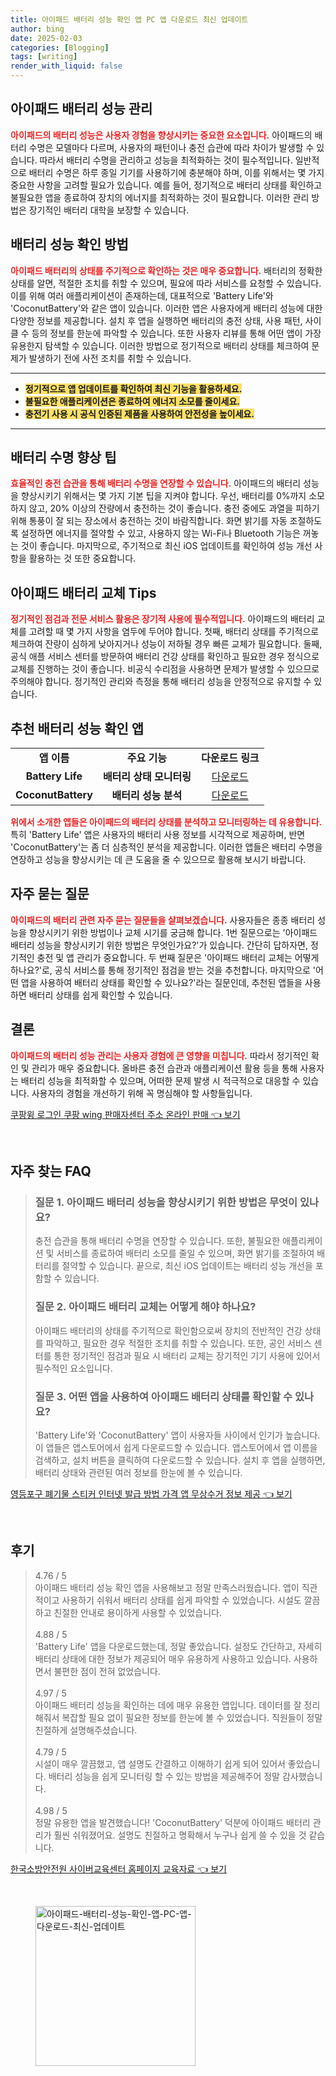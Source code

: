 ```yaml
---
title: 아이패드 배터리 성능 확인 앱 PC 앱 다운로드 최신 업데이트
author: bing
date: 2025-02-03
categories: [Blogging]
tags: [writing]
render_with_liquid: false
---
```

<h2 id='아이패드_배터리_성능_관리'>아이패드 배터리 성능 관리</h2>

<p><b><span style="color: #ee2323;">아이패드의 배터리 성능은 사용자 경험을 향상시키는 중요한 요소입니다.</span></b> 아이패드의 배터리 수명은 모델마다 다르며, 사용자의 패턴이나 충전 습관에 따라 차이가 발생할 수 있습니다. 따라서 배터리 수명을 관리하고 성능을 최적화하는 것이 필수적입니다. 일반적으로 배터리 수명은 하루 종일 기기를 사용하기에 충분해야 하며, 이를 위해서는 몇 가지 중요한 사항을 고려할 필요가 있습니다. 예를 들어, 정기적으로 배터리 상태를 확인하고 불필요한 앱을 종료하여 장치의 에너지를 최적화하는 것이 필요합니다. 이러한 관리 방법은 장기적인 배터리 대학을 보장할 수 있습니다.</p>

<h2 id='배터리_성능_확인_방법'>배터리 성능 확인 방법</h2>

<p><b><span style="color: #ee2323;">아이패드 배터리의 상태를 주기적으로 확인하는 것은 매우 중요합니다.</span></b> 배터리의 정확한 상태를 알면, 적절한 조치를 취할 수 있으며, 필요에 따라 서비스를 요청할 수 있습니다. 이를 위해 여러 애플리케이션이 존재하는데, 대표적으로 'Battery Life'와 'CoconutBattery'와 같은 앱이 있습니다. 이러한 앱은 사용자에게 배터리 성능에 대한 다양한 정보를 제공합니다. 설치 후 앱을 실행하면 배터리의 충전 상태, 사용 패턴, 사이클 수 등의 정보를 한눈에 파악할 수 있습니다. 또한 사용자 리뷰를 통해 어떤 앱이 가장 유용한지 탐색할 수 있습니다. 이러한 방법으로 정기적으로 배터리 상태를 체크하여 문제가 발생하기 전에 사전 조치를 취할 수 있습니다.</p>

<hr />

<ul>
    <li><b><span style="background-color: #ffe066;">정기적으로 앱 업데이트를 확인하여 최신 기능을 활용하세요.</span></b></li>
    <li><b><span style="background-color: #ffe066;">불필요한 애플리케이션은 종료하여 에너지 소모를 줄이세요.</span></b></li>
    <li><b><span style="background-color: #ffe066;">충전기 사용 시 공식 인증된 제품을 사용하여 안전성을 높이세요.</span></b></li>
</ul>

<hr />

<h2 id='배터리_수명_향상_팁'>배터리 수명 향상 팁</h2>

<p><b><span style="color: #ee2323;">효율적인 충전 습관을 통해 배터리 수명을 연장할 수 있습니다.</span></b> 아이패드의 배터리 성능을 향상시키기 위해서는 몇 가지 기본 팁을 지켜야 합니다. 우선, 배터리를 0%까지 소모하지 않고, 20% 이상의 잔량에서 충전하는 것이 좋습니다. 충전 중에도 과열을 피하기 위해 통풍이 잘 되는 장소에서 충전하는 것이 바람직합니다. 화면 밝기를 자동 조절하도록 설정하면 에너지를 절약할 수 있고, 사용하지 않는 Wi-Fi나 Bluetooth 기능은 꺼놓는 것이 좋습니다. 마지막으로, 주기적으로 최신 iOS 업데이트를 확인하여 성능 개선 사항을 활용하는 것 또한 중요합니다.</p>

<h2 id='아이패드_배터리_교체_Tips'>아이패드 배터리 교체 Tips</h2>

<p><b><span style="color: #ee2323;">정기적인 점검과 전문 서비스 활용은 장기적 사용에 필수적입니다.</span></b> 아이패드의 배터리 교체를 고려할 때 몇 가지 사항을 염두에 두어야 합니다. 첫째, 배터리 상태를 주기적으로 체크하여 잔량이 심하게 낮아지거나 성능이 저하될 경우 빠른 교체가 필요합니다. 둘째, 공식 애플 서비스 센터를 방문하여 배터리 건강 상태를 확인하고 필요한 경우 정식으로 교체를 진행하는 것이 좋습니다. 비공식 수리점을 사용하면 문제가 발생할 수 있으므로 주의해야 합니다. 정기적인 관리와 측정을 통해 배터리 성능을 안정적으로 유지할 수 있습니다.</p>

<h2 id='추천_배터리_성능_확인_앱'>추천 배터리 성능 확인 앱</h2>

<table>
    <tr>
        <td style="text-align: center; height: 17px;"><b>앱 이름</b></td>
        <td style="text-align: center; height: 17px;"><b>주요 기능</b></td>
        <td style="text-align: center; height: 17px;"><b>다운로드 링크</b></td>
    </tr>
    <tr>
        <td style="text-align: center; height: 17px;"><b>Battery Life</b></td>
        <td style="text-align: center; height: 17px;"><b>배터리 상태 모니터링</b></td>
        <td style="text-align: center; height: 17px;"><a href="https://apps.apple.com/us/app/battery-life/id264116187">다운로드</a></td>
    </tr>
    <tr>
        <td style="text-align: center; height: 17px;"><b>CoconutBattery</b></td>
        <td style="text-align: center; height: 17px;"><b>배터리 성능 분석</b></td>
        <td style="text-align: center; height: 17px;"><a href="https://www.coconut-flavour.com/coconutbattery/">다운로드</a></td>
    </tr>
</table>

<p><b><span style="color: #ee2323;">위에서 소개한 앱들은 아이패드의 배터리 상태를 분석하고 모니터링하는 데 유용합니다.</span></b> 특히 'Battery Life' 앱은 사용자의 배터리 사용 정보를 시각적으로 제공하며, 반면 'CoconutBattery'는 좀 더 심층적인 분석을 제공합니다. 이러한 앱들은 배터리 수명을 연장하고 성능을 향상시키는 데 큰 도움을 줄 수 있으므로 활용해 보시기 바랍니다.</p>

<h2 id='자주_묻는_질문'>자주 묻는 질문</h2>

<p><b><span style="color: #ee2323;">아이패드의 배터리 관련 자주 묻는 질문들을 살펴보겠습니다.</span></b> 사용자들은 종종 배터리 성능을 향상시키기 위한 방법이나 교체 시기를 궁금해 합니다. 1번 질문으로는 '아이패드 배터리 성능을 향상시키기 위한 방법은 무엇인가요?'가 있습니다. 간단히 답하자면, 정기적인 충전 및 앱 관리가 중요합니다. 두 번째 질문은 '아이패드 배터리 교체는 어떻게 하나요?'로, 공식 서비스를 통해 정기적인 점검을 받는 것을 추천합니다. 마지막으로 '어떤 앱을 사용하여 배터리 상태를 확인할 수 있나요?'라는 질문인데, 추천된 앱들을 사용하면 배터리 상태를 쉽게 확인할 수 있습니다.</p>

<h2 id='결론'>결론</h2>

<p><b><span style="color: #ee2323;">아이패드의 배터리 성능 관리는 사용자 경험에 큰 영향을 미칩니다.</span></b> 따라서 정기적인 확인 및 관리가 매우 중요합니다. 올바른 충전 습관과 애플리케이션 활용 등을 통해 사용자는 배터리 성능을 최적화할 수 있으며, 어떠한 문제 발생 시 적극적으로 대응할 수 있습니다. 사용자의 경험을 개선하기 위해 꼭 명심해야 할 사항들입니다.</p>
<p><a class="click-button" title="쿠팡윙 로그인 쿠팡 wing 판매자센터 주소 온라인 판매" href="https://yellowplanner.github.io/posts/%EC%BF%A0%ED%8C%A1%EC%9C%99-%EB%A1%9C%EA%B7%B8%EC%9D%B8-%EC%BF%A0%ED%8C%A1-wing-%ED%8C%90%EB%A7%A4%EC%9E%90%EC%84%BC%ED%84%B0-%EC%A3%BC%EC%86%8C-%EC%98%A8%EB%9D%BC%EC%9D%B8-%ED%8C%90%EB%A7%A4/" rel="dofollow">쿠팡윙 로그인 쿠팡 wing 판매자센터 주소 온라인 판매 👈 보기</a></p><br>
<h2 id='자주_찾는_FAQ'>자주 찾는 FAQ</h2>
<div itemscope="" itemtype="https://schema.org/FAQPage"> 
<blockquote> 
<div itemscope="" itemprop="mainEntity" itemtype="https://schema.org/Question"> 
<h3 itemprop="name">질문 1. 아이패드 배터리 성능을 향상시키기 위한 방법은 무엇이 있나요?</h3> 
<div itemscope="" itemprop="acceptedAnswer" itemtype="https://schema.org/Answer"> 
<span itemprop="text"> 
<p>충전 습관을 통해 배터리 수명을 연장할 수 있습니다. 또한, 불필요한 애플리케이션 및 서비스를 종료하여 배터리 소모를 줄일 수 있으며, 화면 밝기를 조절하여 배터리를 절약할 수 있습니다. 끝으로, 최신 iOS 업데이트는 배터리 성능 개선을 포함할 수 있습니다.</p> 
</span> 
</div> 
</div> 

<div itemscope="" itemprop="mainEntity" itemtype="https://schema.org/Question"> 
<h3 itemprop="name">질문 2. 아이패드 배터리 교체는 어떻게 해야 하나요?</h3> 
<div itemscope="" itemprop="acceptedAnswer" itemtype="https://schema.org/Answer"> 
<span itemprop="text"> 
<p>아이패드 배터리의 상태를 주기적으로 확인함으로써 장치의 전반적인 건강 상태를 파악하고, 필요한 경우 적절한 조치를 취할 수 있습니다. 또한, 공인 서비스 센터를 통한 정기적인 점검과 필요 시 배터리 교체는 장기적인 기기 사용에 있어서 필수적인 요소입니다.</p> 
</span> 
</div> 
</div> 

<div itemscope="" itemprop="mainEntity" itemtype="https://schema.org/Question"> 
<h3 itemprop="name">질문 3. 어떤 앱을 사용하여 아이패드 배터리 상태를 확인할 수 있나요?</h3> 
<div itemscope="" itemprop="acceptedAnswer" itemtype="https://schema.org/Answer"> 
<span itemprop="text"> 
<p>'Battery Life'와 'CoconutBattery' 앱이 사용자들 사이에서 인기가 높습니다. 이 앱들은 앱스토어에서 쉽게 다운로드할 수 있습니다. 앱스토어에서 앱 이름을 검색하고, 설치 버튼을 클릭하여 다운로드할 수 있습니다. 설치 후 앱을 실행하면, 배터리 상태와 관련된 여러 정보를 한눈에 볼 수 있습니다.</p> 
</span> 
</div> 
</div> 

</blockquote> 
</div>
<p><a class="click-button" title="영등포구 폐기물 스티커 인터넷 발급 방법 가격 앱 무상수거 정보 제공" href="https://yellowplanner.github.io/posts/%EC%98%81%EB%93%B1%ED%8F%AC%EA%B5%AC-%ED%8F%90%EA%B8%B0%EB%AC%BC-%EC%8A%A4%ED%8B%B0%EC%BB%A4-%EC%9D%B8%ED%84%B0%EB%84%B7-%EB%B0%9C%EA%B8%89-%EB%B0%A9%EB%B2%95-%EA%B0%80%EA%B2%A9-%EC%95%B1-%EB%AC%B4%EC%83%81%EC%88%98%EA%B1%B0-%EC%A0%95%EB%B3%B4-%EC%A0%9C%EA%B3%B5/" rel="dofollow">영등포구 폐기물 스티커 인터넷 발급 방법 가격 앱 무상수거 정보 제공 👈 보기</a></p><br>
<h2 id='후기'>후기</h2>
<div itemscope itemtype="https://schema.org/Product">
  <blockquote>
  <div itemprop="review" itemscope itemtype="https://schema.org/Review">
      <div itemprop="reviewRating" itemscope itemtype="https://schema.org/Rating"> <span itemprop="ratingValue">4.76</span> / <span itemprop="bestRating">5</span> </div>
      <span itemprop="reviewBody">아이패드 배터리 성능 확인 앱을 사용해보고 정말 만족스러웠습니다. 앱이 직관적이고 사용하기 쉬워서 배터리 상태를 쉽게 파악할 수 있었습니다. 시설도 깔끔하고 친절한 안내로 용이하게 사용할 수 있었습니다.</span>
  </div>
  <br>
  <div itemprop="review" itemscope itemtype="https://schema.org/Review">
      <div itemprop="reviewRating" itemscope itemtype="https://schema.org/Rating"> <span itemprop="ratingValue">4.88</span> / <span itemprop="bestRating">5</span> </div>
      <span itemprop="reviewBody">'Battery Life' 앱을 다운로드했는데, 정말 좋았습니다. 설정도 간단하고, 자세히 배터리 상태에 대한 정보가 제공되어 매우 유용하게 사용하고 있습니다. 사용하면서 불편한 점이 전혀 없었습니다.</span>
  </div>
  <br>
  <div itemprop="review" itemscope itemtype="https://schema.org/Review">
      <div itemprop="reviewRating" itemscope itemtype="https://schema.org/Rating"> <span itemprop="ratingValue">4.97</span> / <span itemprop="bestRating">5</span> </div>
      <span itemprop="reviewBody">아이패드 배터리 성능을 확인하는 데에 매우 유용한 앱입니다. 데이터를 잘 정리해줘서 복잡할 필요 없이 필요한 정보를 한눈에 볼 수 있었습니다. 직원들이 정말 친절하게 설명해주셨습니다.</span>
  </div>
  <br>
  <div itemprop="review" itemscope itemtype="https://schema.org/Review">
      <div itemprop="reviewRating" itemscope itemtype="https://schema.org/Rating"> <span itemprop="ratingValue">4.79</span> / <span itemprop="bestRating">5</span> </div>
      <span itemprop="reviewBody">시설이 매우 깔끔했고, 앱 설명도 간결하고 이해하기 쉽게 되어 있어서 좋았습니다. 배터리 성능을 쉽게 모니터링 할 수 있는 방법을 제공해주어 정말 감사했습니다.</span>
  </div>
  <br>
  <div itemprop="review" itemscope itemtype="https://schema.org/Review">
      <div itemprop="reviewRating" itemscope itemtype="https://schema.org/Rating"> <span itemprop="ratingValue">4.98</span> / <span itemprop="bestRating">5</span> </div>
      <span itemprop="reviewBody">정말 유용한 앱을 발견했습니다! 'CoconutBattery' 덕분에 아이패드 배터리 관리가 훨씬 쉬워졌어요. 설명도 친절하고 명확해서 누구나 쉽게 쓸 수 있을 것 같습니다.</span>
  </div>
  </blockquote>
</div>
<p><a class="click-button" title="한국소방안전원 사이버교육센터 홈페이지 교육자료" href="https://yellowplanner.github.io/posts/%ED%95%9C%EA%B5%AD%EC%86%8C%EB%B0%A9%EC%95%88%EC%A0%84%EC%9B%90-%EC%82%AC%EC%9D%B4%EB%B2%84%EA%B5%90%EC%9C%A1%EC%84%BC%ED%84%B0-%ED%99%88%ED%8E%98%EC%9D%B4%EC%A7%80-%EA%B5%90%EC%9C%A1%EC%9E%90%EB%A3%8C/" rel="dofollow">한국소방안전원 사이버교육센터 홈페이지 교육자료 👈 보기</a></p><br>
<figure class="image"><img src="https://yellowplanner.github.io/assets/img/thumbnail/아이패드-배터리-성능-확인-앱-PC-앱-다운로드-최신-업데이트.webp" alt="아이패드-배터리-성능-확인-앱-PC-앱-다운로드-최신-업데이트" width="256" height="256"></figure>
